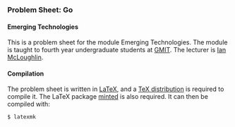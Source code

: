 ### Problem Sheet: Go
#### Emerging Technologies

This is a problem sheet for the module Emerging Technologies.
The module is taught to fourth year undergraduate students at [GMIT](http://www.gmit.ie).
The lecturer is [Ian McLoughlin](ianmcloughlin.github.io).

#### Compilation
The problem sheet is written in [LaTeX](https://www.latex-project.org/), and a [TeX distribution](https://www.tug.org/texlive/) is required to compile it.
The LaTeX package [minted](https://github.com/gpoore/minted) is also required.
It can then be compiled with:
```bash
$ latexmk
```

